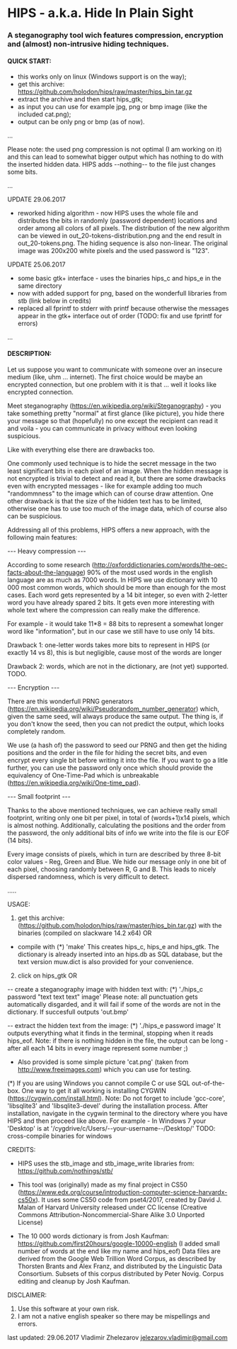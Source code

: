 #	HIPS - a.k.a. Hide In Plain Sight
###	A steganography tool wich features compression, encryption and (almost) non-intrusive hiding techniques.

#### QUICK START:
- this works only on linux (Windows support is on the way);
- get this archive: https://github.com/holodon/hips/raw/master/hips_bin.tar.gz
- extract the archive and then start hips_gtk;
- as input you can use for example jpg, png or bmp image (like the included cat.png);
- output can be only png or bmp (as of now).

...

Please note: the used png compression is not optimal (I am working on it) and this can lead to somewhat bigger output
which has nothing to do with the inserted hidden data. HIPS adds --nothing-- to the file just changes some bits.

...

UPDATE 29.06.2017
- reworked hiding algorithm - now HIPS uses the whole file and distributes the bits 
in randomly (password dependent) locations and order among all colors of all pixels. 
The distribution of the new algorithm can be viewed in out_20-tokens-distribution.png 
and the end result in out_20-tokens.png. The hiding sequence is also non-linear. 
The original image was 200x200 white pixels and the used password is "123".

UPDATE 25.06.2017
- some basic gtk+ interface - uses the binaries hips_c and hips_e 
in the same directory
- now with added support for png, based on the wonderfull libraries
from stb (link below in credits)
- replaced all fprintf to stderr with printf because otherwise the messages
appear in the gtk+ interface out of order (TODO: fix and use fprintf for errors)

...

#### DESCRIPTION:

Let us suppose you want to communicate with someone over an insecure medium (like, uhm ... internet). The first choice would be 
maybe an encrypted connection, but one problem with it is that ... well it looks like encrypted connection.

Meet steganography (https://en.wikipedia.org/wiki/Steganography) - you take something pretty "normal" at first glance 
(like picture), you hide there your message so that (hopefully) no one except the recipient can read it and voila - 
you can communicate in privacy without even looking suspicious.

Like with everything else there are drawbacks too.

One commonly used technique is to hide the secret message in the two least significant bits in each pixel of an image. When the
hidden message is not encrypted is trivial to detect and read it, but there are some drawbacks even with encrypted messages - 
like for example adding too much "randommness" to the image which can of course draw attention. One other drawback is that 
the size of the hidden text has to be limited, otherwise one has to use too much of the image data, which of course also 
can be suspicious.

Addressing all of this problems, HIPS offers a new approach, with the following main features:

--- Heavy compression ---

According to some research (http://oxforddictionaries.com/words/the-oec-facts-about-the-language) 90% of the 
most used words in the english language are as much as 7000 words. In HIPS we use dictionary with 10 000 most common words, 
which should be more than enough for the most cases. Each word gets represented by a 14 bit integer, so even with 2-letter 
word you have already spared 2 bits. It gets even more interesting with whole text where the compression can really make 
the difference.

For example - it would take 11*8 = 88 bits to represent a somewhat longer word like "information", but in our case we still 
have to use only 14 bits.

Drawback 1: one-letter words takes more bits to represent in HIPS (or exactly 14 vs 8), this is but negligible, cause most 
of the words are longer

Drawback 2: words, which are not in the dictionary, are (not yet) supported. TODO.

--- Encryption ---

There are this wonderfull PRNG generators (https://en.wikipedia.org/wiki/Pseudorandom_number_generator) which, given the 
same seed, will always produce the same output. The thing is, if you don't know the seed, then you can not predict the output, 
which looks completely random.

We use (a hash of) the password to seed our PRNG and then get the hiding positions and the order in the file for hiding 
the secret bits, and even encrypt every single bit before writing it into the file. If you want to go a litle further, you can
use the password only once which should provide the equivalency of One-Time-Pad which is unbreakable
(https://en.wikipedia.org/wiki/One-time_pad).

--- Small footprint ---

Thanks to the above mentioned techniques, we can achieve really small footprint, writing only one bit per pixel, in total of
(words+1)x14 pixels, which is almost nothing. Additionally, calculating the positions and the order from the password, the only 
additional bits of info we write into the file is our EOF (14 bits).

Every image consists of pixels, which in turn are described by three 8-bit color values - Reg, Green and Blue. We hide our message
only in one bit of each pixel, choosing randomly between R, G and B. This leads to nicely dispersed randomness, which is very
difficult to detect.

.....

USAGE:

1. get this archive: (https://github.com/holodon/hips/raw/master/hips_bin.tar.gz) with the binaries (compiled on slackware 14.2 x64) OR

- compile with (*)
    'make'
    This creates hips_c, hips_e and hips_gtk. The dictionary is already inserted into an hips.db as SQL database, but the text version 
    muw.dict is also provided for your convenience.

2. click on hips_gtk OR

-- create a steganography image with hidden text with: (*)
    './hips_c password "text text text" image'
    Please note: all punctuation gets automatically disgarded, and it will fail if some of the words are not in the dictionary.
    If succesfull outputs 'out.bmp'

-- extract the hidden text from the image: (*)
    './hips_e password image'
    It outputs everything what it finds in the terminal, stopping when it reads hips_eof. 
    Note: if there is nothing hidden in the file, the output can be long -
    after all each 14 bits in every image represent some number ;)

- Also provided is some simple picture 'cat.png' (taken from http://www.freeimages.com) which you can use for testing.

(*) If you are using Windows you cannot compile C or use SQL out-of-the-box. 
	One way to get it all working is installing CYGWIN (https://cygwin.com/install.html).
	Note: Do not forget to include 'gcc-core', 'libsqlite3' and 'libsqlite3-devel' during the installation process.
	After installation, navigate in the cygwin terminal to the directory where you have HIPS and then proceed like above.
	For example - In Windows 7 your 'Desktop' is at '/cygdrive/c/Users/--your-username--/Desktop/'
	TODO: cross-compile binaries for windows

	
CREDITS:

- HIPS uses the stb_image and stb_image_write libraries from: https://github.com/nothings/stb/

- This tool was (originally) made as my final project in CS50 (https://www.edx.org/course/introduction-computer-science-harvardx-cs50x).
It uses some CS50 code from pset4/2017, created by David J. Malan of Harvard University released under CC license 
(Creative Commons Attribution-Noncommercial-Share Alike 3.0 Unported License)

- The 10 000 words dictionary is from Josh Kaufman:
https://github.com/first20hours/google-10000-english
(I added small number of words at the end like my name and hips_eof)
Data files are derived from the Google Web Trillion Word Corpus, as described by Thorsten Brants and Alex Franz, 
and distributed by the Linguistic Data Consortium. Subsets of this corpus distributed by Peter Novig. 
Corpus editing and cleanup by Josh Kaufman.


DISCLAIMER:
1. Use this software at your own risk.
2. I am not a native english speaker so there may be mispellings and errors.


last updated: 29.06.2017
Vladimir Zhelezarov
jelezarov.vladimir@gmail.com
